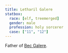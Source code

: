 ```yaml
---
title: Letharil Galere
statbox:
  race: [elf, treemerged]
  gender: male
  profession: holy sorcerer
  case: ["11", "12"]
---
```


Father of [Bec Galere](bec-galere).
